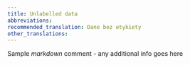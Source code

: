 ```yaml
---
title: Unlabelled data
abbreviations:
recommended_translation: Dane bez etykiety
other_translations:
---
```

Sample *markdown* comment - any additional info goes here

